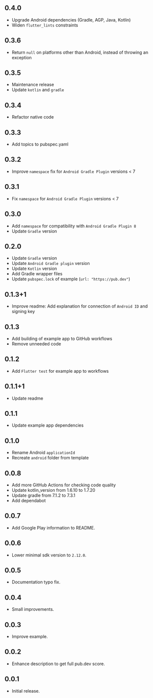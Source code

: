 ## 0.4.0

* Upgrade Android dependencies (Gradle, AGP, Java, Kotlin)
* Widen `flutter_lints` constraints

## 0.3.6

* Return `null` on platforms other than Android, instead of throwing an exception

## 0.3.5

* Maintenance release
* Update `kotlin` and `gradle`

## 0.3.4

* Refactor native code

## 0.3.3

* Add topics to pubspec.yaml

## 0.3.2

* Improve `namespace` fix for `Android Gradle Plugin` versions < 7

## 0.3.1

* Fix `namespace` for `Android Gradle Plugin` versions < 7

## 0.3.0

* Add `namespace` for compatibility with `Android Gradle Plugin 8`
* Update `Gradle` version

## 0.2.0

* Update `Gradle` version
* Update `Android Gradle plugin` version
* Update `Kotlin` version
* Add Gradle wrapper files
* Update `pubspec.lock` of example (`url: "https://pub.dev"`)

## 0.1.3+1

* Improve readme: Add explanation for connection of `Android ID` and signing key

## 0.1.3

* Add building of example app to GitHub workflows
* Remove unneeded code

## 0.1.2

* Add `Flutter test` for example app to workflows

## 0.1.1+1

* Update readme

## 0.1.1

* Update example app dependencies

## 0.1.0

* Rename Android `applicationId`
* Recreate `android` folder from template

## 0.0.8

* Add more GitHub Actions for checking code quality
* Update kotlin_version from 1.6.10 to 1.7.20
* Update gradle from 7.1.2 to 7.3.1
* Add dependabot

## 0.0.7

* Add Google Play information to README.

## 0.0.6

* Lower minimal sdk version to `2.12.0`.

## 0.0.5

* Documentation typo fix.

## 0.0.4

* Small improvements.

## 0.0.3

* Improve example.

## 0.0.2

* Enhance description to get full pub.dev score.

## 0.0.1

* Initial release.
